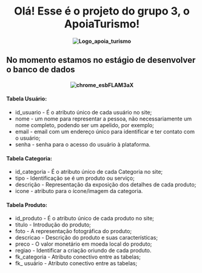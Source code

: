<h1 align="center">
Olá! Esse é o projeto do grupo 3, o ApoiaTurismo!
</h1>

<div>
<h4 align="center">

![Logo_apoia_turismo](https://user-images.githubusercontent.com/19335381/139083129-234c4cca-1af1-4b8f-929d-a89666c0065c.png)

</h4>
<h2>
  No momento estamos no estágio de desenvolver o banco de dados
</h2>
<h4 align="center">

![chrome_esbFLAM3aX](https://user-images.githubusercontent.com/19335381/139084525-baa7c1a3-8766-424f-8102-c1659d1af0ba.png)

</h4>
<h4>
Tabela Usuário:
</h4>
<ul>
<li>id_usuario - É o atributo único de cada usuário no site;</li>
<li>nome - um nome para representar a pessoa, não necessariamente um nome completo, podendo ser um apelido, por exemplo; </li>
<li>email - email com um endereço único para identificar e ter contato com o usuário; </li>
<li>senha - senha para o acesso do usuário à plataforma. </li>
</ul>
<h4>
Tabela Categoria:
</h4>
<ul>
<li>id_categoria - É o atributo único de cada Categoria no site;</li>
<li>tipo - Identificação se é um produto ou serviço;</li>
<li>descrição - Representação da exposição dos detalhes de cada produto;</li>
<li>icone - atributo para o ícone/imagem da categoria.</li>
</ul>
<h4>
Tabela Produto:
</h4>
<ul>
<li>id_produto - É o atributo único de cada produto no site;</li>
<li>titulo - Introdução do produto;</li>
<li>foto - A representação fotográfica do produto;</li>
<li>descricao - Descrição do produto e suas características;</li>
<li>preco - O valor monetário em moeda local do produto;</li>
<li>regiao - Identificar a criação oriundo de cada produto.</li>
<li>fk_categoria - Atributo conectivo entre as tabelas;</li>
<li>fk_ usuário - Atributo conectivo entre as tabelas;</li>
</ul>

